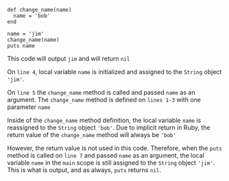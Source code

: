 ```
def change_name(name)
  name = 'bob'
end

name = 'jim'
change_name(name)
puts name 
```

This code will output `jim` and will return `nil`

On `line 4`, local variable `name` is initialized and assigned to the `String`
object `'jim'`.

On `line 5` the `change_name` method is called and passed `name` as an argument.
The `change_name` method is defined on `lines 1-3` with one parameter `name`

Inside of the `change_name` method definition, the local variable `name` is
reassigned to the `String` object `'bob'`. Due to implicit return in Ruby, the
return value of the `change_name` method will always be `'bob'`

However, the return value is not used in this code. Therefore, when the `puts`
method is called on `line 7` and passed `name` as an argument, the local
variable `name` in the `main` scope is still assigned to the `String` object
`'jim'`. This is what is output, and as always, `puts` returns `nil`.
